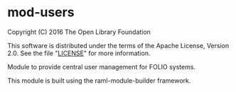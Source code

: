 # mod-users

Copyright (C) 2016 The Open Library Foundation

This software is distributed under the terms of the Apache License,
Version 2.0. See the file "[LICENSE](LICENSE)" for more information.

Module to provide central user management for FOLIO systems.

This module is built using the raml-module-builder framework.


